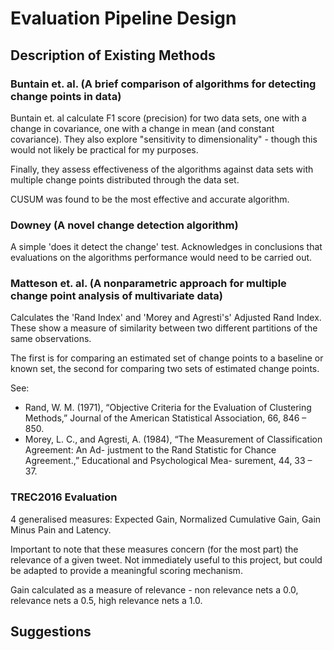 # Evaluation Pipeline Design

## Description of Existing Methods

### Buntain et. al. (A brief comparison of algorithms for detecting change points in data)

Buntain et. al calculate F1 score (precision) for two data sets, one with a change in covariance, one with a change in mean (and constant covariance). They also explore "sensitivity to dimensionality" - though this would not likely be practical for my purposes.

Finally, they assess effectiveness of the algorithms against data sets with multiple change points distributed through the data set.

CUSUM was found to be the most effective and accurate algorithm.

### Downey (A novel change detection algorithm)

A simple 'does it detect the change' test. Acknowledges in conclusions that evaluations on the algorithms performance would need to be carried out.

### Matteson et. al. (A nonparametric approach for multiple change point analysis of multivariate data)

Calculates the 'Rand Index' and 'Morey and Agresti's' Adjusted Rand Index. These show a measure of similarity between two different partitions of the same observations.

The first is for comparing an estimated set of change points to a baseline or known set, the second for comparing two sets of estimated change points.

See:

* Rand, W. M. (1971), “Objective Criteria for the Evaluation of Clustering Methods,” Journal of the American Statistical Association, 66, 846 – 850.
* Morey, L. C., and Agresti, A. (1984), “The Measurement of Classification Agreement: An Ad- justment to the Rand Statistic for Chance Agreement.,” Educational and Psychological Mea- surement, 44, 33 – 37.

### TREC2016 Evaluation

4 generalised measures: Expected Gain, Normalized Cumulative Gain, Gain Minus Pain and Latency.

Important to note that these measures concern (for the most part) the relevance of a given tweet. Not immediately useful to this project, but could be adapted to provide a meaningful scoring mechanism.

Gain calculated as a measure of relevance - non relevance nets a 0.0, relevance nets a 0.5, high relevance nets a 1.0.

## Suggestions



